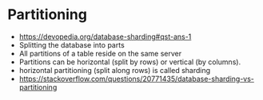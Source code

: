 # Partitioning

- https://devopedia.org/database-sharding#qst-ans-1
- Splitting the database into parts
- All partitions of a table reside on the same server
- Partitions can be horizontal (split by rows) or vertical (by columns).
- horizontal partitioning (split along rows) is called sharding
- https://stackoverflow.com/questions/20771435/database-sharding-vs-partitioning
